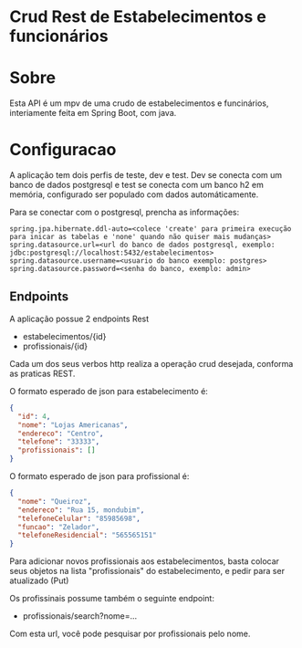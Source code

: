 # Crud Rest de Estabelecimentos e funcionários

# Sobre

Esta API é um mpv de uma crudo de estabelecimentos e funcinários, interiamente feita em Spring Boot, com java.

# Configuracao

A aplicação tem dois perfis de teste, dev e test. Dev se conecta com um banco de dados postgresql e test se conecta com um banco h2 em memória, configurado ser populado com dados automáticamente.

Para se conectar com o postgresql, prencha as informações:

```proprerties
spring.jpa.hibernate.ddl-auto=<colece 'create' para primeira execução para inicar as tabelas e 'none' quando não quiser mais mudanças>
spring.datasource.url=<url do banco de dados postgresql, exemplo: jdbc:postgresql://localhost:5432/estabelecimentos>
spring.datasource.username=<usuario do banco exemplo: postgres>
spring.datasource.password=<senha do banco, exemplo: admin>
```

## Endpoints

A aplicação possue 2 endpoints Rest

- estabelecimentos/{id}
- profissionais/{id}

Cada um dos seus verbos http realiza a operação crud desejada, conforma as praticas REST.

O formato esperado de json para estabelecimento é:

```json
{
  "id": 4,
  "nome": "Lojas Americanas",
  "endereco": "Centro",
  "telefone": "33333",
  "profissionais": []
}
```

O formato esperado de json para profissional é:

```json
{
  "nome": "Queiroz",
  "endereco": "Rua 15, mondubim",
  "telefoneCelular": "85985698",
  "funcao": "Zelador",
  "telefoneResidencial": "565565151"
}
```

Para adicionar novos profissionais aos estabelecimentos, basta colocar seus objetos na lista "profissionais" do estabelecimento, e pedir para ser atualizado (Put)

Os profissinais possume também o seguinte endpoint:

* profissionais/search?nome=...

Com esta url, você pode pesquisar por profissionais pelo nome.

